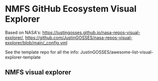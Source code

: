 # NMFS GitHub Ecosystem Visual Explorer

Based on NASA's: https://justingosses.github.io/nasa-repos-visual-explorer/, https://github.com/JustinGOSSES/nasa-repos-visual-explorer/blob/main/_config.yml

See the template repo for all the info: JustinGOSSES/awesome-list-visual-explorer-template

## NMFS visual explorer

